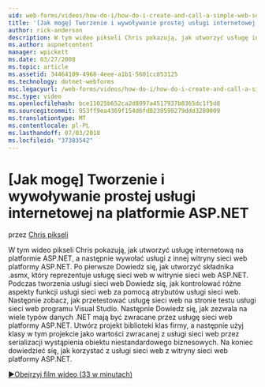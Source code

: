 ```yaml
---
uid: web-forms/videos/how-do-i/how-do-i-create-and-call-a-simple-web-service-in-aspnet
title: '[Jak mogę] Tworzenie i wywoływanie prostej usługi internetowej na platformie ASP.NET | Dokumentacja firmy Microsoft'
author: rick-anderson
description: W tym wideo pikseli Chris pokazują, jak utworzyć usługę internetową na platformie ASP.NET, a następnie wywołać usługi z innej witryny sieci web platformy ASP.NET. Po pierwsze Dowiedz się, jak utworzyć...
ms.author: aspnetcontent
manager: wpickett
ms.date: 03/27/2008
ms.topic: article
ms.assetid: 34464109-4968-4eee-a1b1-5601cc853125
ms.technology: dotnet-webforms
msc.legacyurl: /web-forms/videos/how-do-i/how-do-i-create-and-call-a-simple-web-service-in-aspnet
msc.type: video
ms.openlocfilehash: bce11025b652ca2d8097a4517937b8365dc1f5d8
ms.sourcegitcommit: 953ff9ea4369f154d6fd0239599279ddd3280009
ms.translationtype: MT
ms.contentlocale: pl-PL
ms.lasthandoff: 07/03/2018
ms.locfileid: "37383542"
---
```

<a name="how-do-i-create-and-call-a-simple-web-service-in-aspnet"></a>[Jak mogę] Tworzenie i wywoływanie prostej usługi internetowej na platformie ASP.NET
====================
przez [Chris pikseli](https://twitter.com/chrispels)

W tym wideo pikseli Chris pokazują, jak utworzyć usługę internetową na platformie ASP.NET, a następnie wywołać usługi z innej witryny sieci web platformy ASP.NET. Po pierwsze Dowiedz się, jak utworzyć składnika .asmx, który reprezentuje usługę sieci web w witrynie sieci web ASP.NET. Podczas tworzenia usługi sieci web Dowiedz się, jak kontrolować różne aspekty funkcji usługi sieci web za pomocą atrybutów usługi sieci web. Następnie zobacz, jak przetestować usługę sieci web na stronie testu usługi sieci web programu Visual Studio. Następnie Dowiedz się, jak zezwala na wiele typów danych .NET mają być zwracane przez usługę sieci web platformy ASP.NET. Utwórz projekt biblioteki klas firmy, a następnie użyj klasy w tym projekcie jako wartości zwracanej z usługi sieci web przez serializacji wystąpienia obiektu niestandardowego biznesowych. Na koniec dowiedzieć się, jak korzystać z usługi sieci web z witryny sieci web platformy ASP.NET.

[&#9654;Obejrzyj film wideo (33 w minutach)](https://channel9.msdn.com/Blogs/ASP-NET-Site-Videos/how-do-i-create-and-call-a-simple-web-service-in-aspnet)
